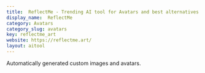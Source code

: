 ```yaml
---
title:  ReflectMe - Trending AI tool for Avatars and best alternatives
display_name:  ReflectMe
category: Avatars
category_slug: avatars
key: reflectme_art
website: https://reflectme.art/
layout: aitool
---
```


Automatically generated custom images and avatars.
